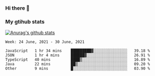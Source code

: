 ### Hi there 👋

### My gtihub stats

[![Anurag's github stats](https://github-readme-stats.vercel.app/api?username=gaozhidong)](https://github.com/gaozhidong/github-readme-stats)

<!--START_SECTION:waka-->
```text
Week: 24 June, 2021 - 30 June, 2021

JavaScript   1 hr 34 mins    █████████▓░░░░░░░░░░░░░░░   39.18 % 
JSON         1 hr 4 mins     ██████▓░░░░░░░░░░░░░░░░░░   26.91 % 
TypeScript   40 mins         ████▒░░░░░░░░░░░░░░░░░░░░   16.89 % 
Java         22 mins         ██▒░░░░░░░░░░░░░░░░░░░░░░   09.20 % 
Other        9 mins          █░░░░░░░░░░░░░░░░░░░░░░░░   03.90 % 
```
<!--END_SECTION:waka-->